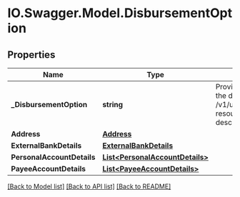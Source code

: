 # IO.Swagger.Model.DisbursementOption
## Properties

Name | Type | Description | Notes
------------ | ------------- | ------------- | -------------
**_DisbursementOption** | **string** | Provide the list of the options available to receive the disbursement of loan amount. Please use /v1/utilities/referenceData/{disbursementOption} resource to get valid value of this field with description. | 
**Address** | [**Address**](Address.md) |  | [optional] 
**ExternalBankDetails** | [**ExternalBankDetails**](ExternalBankDetails.md) |  | [optional] 
**PersonalAccountDetails** | [**List&lt;PersonalAccountDetails&gt;**](PersonalAccountDetails.md) |  | [optional] 
**PayeeAccountDetails** | [**List&lt;PayeeAccountDetails&gt;**](PayeeAccountDetails.md) |  | [optional] 

[[Back to Model list]](../README.md#documentation-for-models) [[Back to API list]](../README.md#documentation-for-api-endpoints) [[Back to README]](../README.md)

